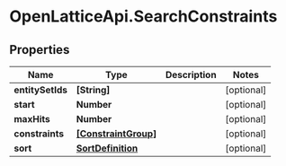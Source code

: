 # OpenLatticeApi.SearchConstraints

## Properties

Name | Type | Description | Notes
------------ | ------------- | ------------- | -------------
**entitySetIds** | **[String]** |  | [optional] 
**start** | **Number** |  | [optional] 
**maxHits** | **Number** |  | [optional] 
**constraints** | [**[ConstraintGroup]**](ConstraintGroup.md) |  | [optional] 
**sort** | [**SortDefinition**](SortDefinition.md) |  | [optional] 


